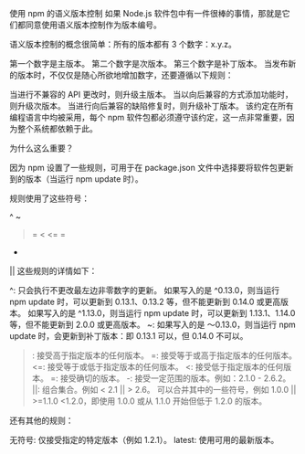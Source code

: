 使用 npm 的语义版本控制
如果 Node.js 软件包中有一件很棒的事情，那就是它们都同意使用语义版本控制作为版本编号。

语义版本控制的概念很简单：所有的版本都有 3 个数字：x.y.z。

第一个数字是主版本。
第二个数字是次版本。
第三个数字是补丁版本。
当发布新的版本时，不仅仅是随心所欲地增加数字，还要遵循以下规则：

当进行不兼容的 API 更改时，则升级主版本。
当以向后兼容的方式添加功能时，则升级次版本。
当进行向后兼容的缺陷修复时，则升级补丁版本。
该约定在所有编程语言中均被采用，每个 npm 软件包都必须遵守该约定，这一点非常重要，因为整个系统都依赖于此。

为什么这么重要？

因为 npm 设置了一些规则，可用于在 package.json 文件中选择要将软件包更新到的版本（当运行 npm update 时）。

规则使用了这些符号：

^
~
>
>=
<
<=
=
-
||
这些规则的详情如下：

^: 只会执行不更改最左边非零数字的更新。 如果写入的是 ^0.13.0，则当运行 npm update 时，可以更新到 0.13.1、0.13.2 等，但不能更新到 0.14.0 或更高版本。 如果写入的是 ^1.13.0，则当运行 npm update 时，可以更新到 1.13.1、1.14.0 等，但不能更新到 2.0.0 或更高版本。
~: 如果写入的是 〜0.13.0，则当运行 npm update 时，会更新到补丁版本：即 0.13.1 可以，但 0.14.0 不可以。
>: 接受高于指定版本的任何版本。
>=: 接受等于或高于指定版本的任何版本。
<=: 接受等于或低于指定版本的任何版本。
<: 接受低于指定版本的任何版本。
=: 接受确切的版本。
-: 接受一定范围的版本。例如：2.1.0 - 2.6.2。
||: 组合集合。例如 < 2.1 || > 2.6。
可以合并其中的一些符号，例如 1.0.0 || >=1.1.0 <1.2.0，即使用 1.0.0 或从 1.1.0 开始但低于 1.2.0 的版本。

还有其他的规则：

无符号: 仅接受指定的特定版本（例如 1.2.1）。
latest: 使用可用的最新版本。